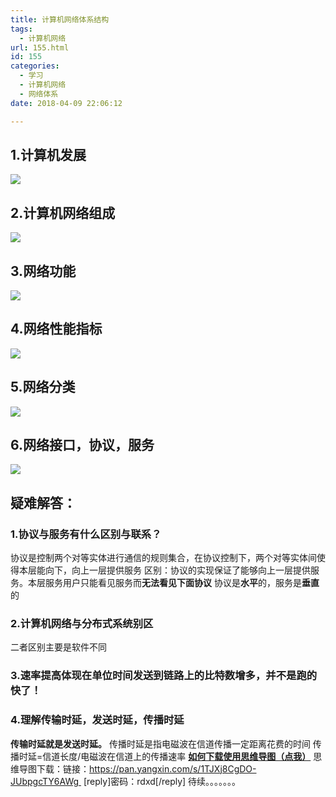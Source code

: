 ```yaml
---
title: 计算机网络体系结构
tags:
  - 计算机网络
url: 155.html
id: 155
categories:
  - 学习
  - 计算机网络
  - 网络体系
date: 2018-04-09 22:06:12

---
```


1.计算机发展
-------

![](https://blog.mviai.com/images/wp-content/uploads/2018/04/2018-04-10_013920.png)

2.计算机网络组成
---------

![](https://blog.mviai.com/images/wp-content/uploads/2018/04/2018-04-10_014053-300x138.png)

3.网络功能
------

![](https://blog.mviai.com/images/wp-content/uploads/2018/04/2018-04-10_014108.png)

4.网络性能指标
--------

![](https://blog.mviai.com/images/wp-content/uploads/2018/04/2018-04-10_014128.png)

5.网络分类
------

![](https://blog.mviai.com/images/wp-content/uploads/2018/04/2018-04-10_014104.png)

6.网络接口，协议，服务
------------

![](https://blog.mviai.com/images/wp-content/uploads/2018/04/2018-04-10_014121.png)

疑难解答：
-----

### 1.协议与服务有什么区别与联系？

协议是控制两个对等实体进行通信的规则集合，在协议控制下，两个对等实体间使得本层能向下，向上一层提供服务 区别：协议的实现保证了能够向上一层提供服务。本层服务用户只能看见服务而**无法看见下面协议** 协议是**水平**的，服务是**垂直**的

### 2.计算机网络与分布式系统别区

二者区别主要是软件不同  

### **3.速率提高体现在单位时间发送到链路上的比特数增多，并不是跑的快了**！

### 4.理解传输时延，发送时延，传播时延

**传输时延就是发送时延。** 传播时延是指电磁波在信道传播一定距离花费的时间 传播时延=信道长度/电磁波在信道上的传播速率 [**如何下载使用思维导图（点我）**](https://blog.mviai.com/images/archives/172) 思维导图下载：链接：https://pan.yangxin.com/s/1TJXj8CgDO-JUbpgcTY6AWg  \[reply\]密码：rdxd\[/reply\] 待续。。。。。。。
